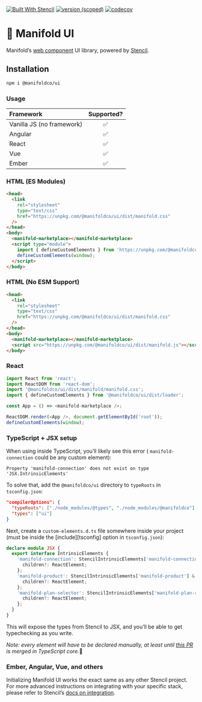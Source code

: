 [![Built With Stencil](https://img.shields.io/badge/-Built%20With%20Stencil-16161d.svg?logo=data%3Aimage%2Fsvg%2Bxml%3Bbase64%2CPD94bWwgdmVyc2lvbj0iMS4wIiBlbmNvZGluZz0idXRmLTgiPz4KPCEtLSBHZW5lcmF0b3I6IEFkb2JlIElsbHVzdHJhdG9yIDE5LjIuMSwgU1ZHIEV4cG9ydCBQbHVnLUluIC4gU1ZHIFZlcnNpb246IDYuMDAgQnVpbGQgMCkgIC0tPgo8c3ZnIHZlcnNpb249IjEuMSIgaWQ9IkxheWVyXzEiIHhtbG5zPSJodHRwOi8vd3d3LnczLm9yZy8yMDAwL3N2ZyIgeG1sbnM6eGxpbms9Imh0dHA6Ly93d3cudzMub3JnLzE5OTkveGxpbmsiIHg9IjBweCIgeT0iMHB4IgoJIHZpZXdCb3g9IjAgMCA1MTIgNTEyIiBzdHlsZT0iZW5hYmxlLWJhY2tncm91bmQ6bmV3IDAgMCA1MTIgNTEyOyIgeG1sOnNwYWNlPSJwcmVzZXJ2ZSI%2BCjxzdHlsZSB0eXBlPSJ0ZXh0L2NzcyI%2BCgkuc3Qwe2ZpbGw6I0ZGRkZGRjt9Cjwvc3R5bGU%2BCjxwYXRoIGNsYXNzPSJzdDAiIGQ9Ik00MjQuNywzNzMuOWMwLDM3LjYtNTUuMSw2OC42LTkyLjcsNjguNkgxODAuNGMtMzcuOSwwLTkyLjctMzAuNy05Mi43LTY4LjZ2LTMuNmgzMzYuOVYzNzMuOXoiLz4KPHBhdGggY2xhc3M9InN0MCIgZD0iTTQyNC43LDI5Mi4xSDE4MC40Yy0zNy42LDAtOTIuNy0zMS05Mi43LTY4LjZ2LTMuNkgzMzJjMzcuNiwwLDkyLjcsMzEsOTIuNyw2OC42VjI5Mi4xeiIvPgo8cGF0aCBjbGFzcz0ic3QwIiBkPSJNNDI0LjcsMTQxLjdIODcuN3YtMy42YzAtMzcuNiw1NC44LTY4LjYsOTIuNy02OC42SDMzMmMzNy45LDAsOTIuNywzMC43LDkyLjcsNjguNlYxNDEuN3oiLz4KPC9zdmc%2BCg%3D%3D&colorA=16161d&style=flat-square)](https://stenciljs.com)
[![version (scoped)](https://img.shields.io/npm/v/@manifoldco/ui.svg)](https://www.npmjs.com/package/@manifoldco/ui)
[![codecov](https://codecov.io/gh/manifoldco/ui/branch/master/graph/badge.svg?token=wDhQnzqKXR)](https://codecov.io/gh/manifoldco/ui)

# 🍱 Manifold UI

Manifold’s [web component][web-components] UI library, powered by
[Stencil][stencil].

## Installation

```bash
npm i @manifoldco/ui
```

### Usage

| Framework                 | Supported? |
| :------------------------ | :--------: |
| Vanilla JS (no framework) |     ✅     |
| Angular                   |     ✅     |
| React                     |     ✅     |
| Vue                       |     ✅     |
| Ember                     |     ✅     |

### HTML (ES Modules)

```html
<head>
  <link
    rel="stylesheet"
    type="text/css"
    href="https://unpkg.com/@manifoldco/ui/dist/manifold.css"
  />
</head>
<body>
  <manifold-marketplace></manifold-marketplace>
  <script type="module">
    import { defineCustomElements } from 'https://unpkg.com/@manifoldco/ui/dist/esm/es2017/manifold.define.js';
    defineCustomElements(window);
  </script>
</body>
```

### HTML (No ESM Support)

```html
<head>
  <link
    rel="stylesheet"
    type="text/css"
    href="https://unpkg.com/@manifoldco/ui/dist/manifold.css"
  />
</head>
<body>
  <manifold-marketplace></manifold-marketplace>
  <script src="https://unpkg.com/@manifoldco/ui/dist/manifold.js"></script>
</body>
```

### React

```ts
import React from 'react';
import ReactDOM from 'react-dom';
import '@manifoldco/ui/dist/manifold/manifold.css';
import { defineCustomElements } from '@manifoldco/ui/dist/loader';

const App = () => <manifold-marketplace />;

ReactDOM.render(<App />, document.getElementById('root'));
defineCustomElements(window);
```

### TypeScript + JSX setup

When using inside TypeScript, you’ll likely see this error (
`manifold-connection` could be any custom element):

```
Property 'manifold-connection' does not exist on type 'JSX.IntrinsicElements'
```

To solve that, add the `@manifoldco/ui` directory to `typeRoots` in
`tsconfig.json`:

```json
"compilerOptions": {
  "typeRoots": ["./node_modules/@types", "./node_modules/@manifoldco"],
  "types": ["ui"]
}
```

Next, create a `custom-elements.d.ts` file somewhere inside your project
(must be inside the [include][tsconfig] option in `tsconfig.json`):

```ts
declare module JSX {
  export interface IntrinsicElements {
    'manifold-connection': StencilIntrinsicElements['manifold-connection'] & {
      children?: ReactElement;
    };
    'manifold-product': StencilIntrinsicElements['manifold-product'] & {
      children?: ReactElement;
    };
    'manifold-plan-selector': StencilIntrinsicElements['manifold-plan-selector'] & {
      children?: ReactElement;
    };
  }
}
```

This will expose the types from Stencil to JSX, and you’ll be able to get
typechecking as you write.

*Note: every element will have to be declared manually, at least until [this
PR][ts-fix] is merged in TypeScript core.*🎉

### Ember, Angular, Vue, and others

Initializing Manifold UI works the exact same as any other Stencil project.
For more advanced instructions on integrating with your specific stack,
please refer to Stencil’s [docs on integration][stencil-framework].

[stencil]: https://stenciljs.com/
[stencil-framework]: https://stenciljs.com/docs/overview
[ts-include]: https://www.typescriptlang.org/docs/handbook/tsconfig-json.html
[ts-fix]: https://github.com/Microsoft/TypeScript/pull/26797
[web-components]: https://www.webcomponents.org/introduction
